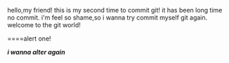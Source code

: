 hello,my friend!
this is my second time to commit git!
it has been long time no commit.
i'm feel so shame,so i wanna try commit myself git again.
welcome to the git world!


====alert one!

***i wanna alter again***

